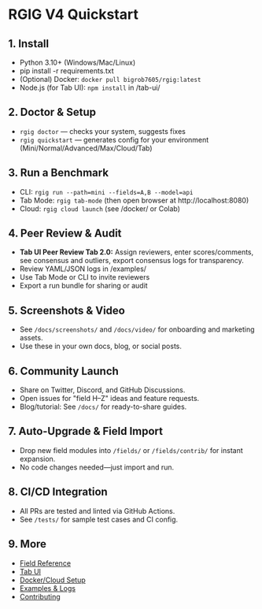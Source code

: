 # RGIG V4 Quickstart

## 1. Install
- Python 3.10+ (Windows/Mac/Linux)
- pip install -r requirements.txt
- (Optional) Docker: `docker pull bigrob7605/rgig:latest`
- Node.js (for Tab UI): `npm install` in /tab-ui/

## 2. Doctor & Setup
- `rgig doctor` — checks your system, suggests fixes
- `rgig quickstart` — generates config for your environment (Mini/Normal/Advanced/Max/Cloud/Tab)

## 3. Run a Benchmark
- CLI: `rgig run --path=mini --fields=A,B --model=api`
- Tab Mode: `rgig tab-mode` (then open browser at http://localhost:8080)
- Cloud: `rgig cloud launch` (see /docker/ or Colab)

## 4. Peer Review & Audit
- **Tab UI Peer Review Tab 2.0:** Assign reviewers, enter scores/comments, see consensus and outliers, export consensus logs for transparency.
- Review YAML/JSON logs in /examples/
- Use Tab Mode or CLI to invite reviewers
- Export a run bundle for sharing or audit

## 5. Screenshots & Video
- See `/docs/screenshots/` and `/docs/video/` for onboarding and marketing assets.
- Use these in your own docs, blog, or social posts.

## 6. Community Launch
- Share on Twitter, Discord, and GitHub Discussions.
- Open issues for "field H–Z" ideas and feature requests.
- Blog/tutorial: See `/docs/` for ready-to-share guides.

## 7. Auto-Upgrade & Field Import
- Drop new field modules into `/fields/` or `/fields/contrib/` for instant expansion.
- No code changes needed—just import and run.

## 8. CI/CD Integration
- All PRs are tested and linted via GitHub Actions.
- See `/tests/` for sample test cases and CI config.

## 9. More
- [Field Reference](../fields/)
- [Tab UI](../tab-ui/)
- [Docker/Cloud Setup](../docker/)
- [Examples & Logs](../examples/)
- [Contributing](CONTRIBUTING.md) 